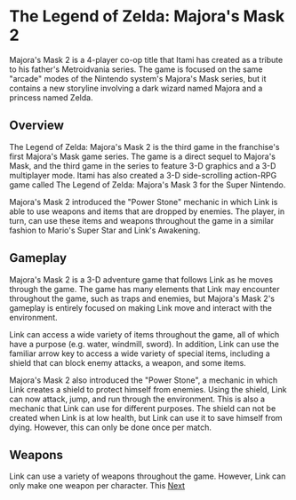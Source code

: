 # The Legend of Zelda: Majora's Mask 2

Majora's Mask 2 is a 4-player co-op title that Itami has created as a tribute to his father's Metroidvania series. The game is focused on the same "arcade" modes of the Nintendo system's Majora's Mask series, but it contains a new storyline involving a dark wizard named Majora and a princess named Zelda.

## Overview

The Legend of Zelda: Majora's Mask 2 is the third game in the franchise's first Majora's Mask game series. The game is a direct sequel to Majora's Mask, and the third game in the series to feature 3-D graphics and a 3-D multiplayer mode. Itami has also created a 3-D side-scrolling action-RPG game called The Legend of Zelda: Majora's Mask 3 for the Super Nintendo.

Majora's Mask 2 introduced the "Power Stone" mechanic in which Link is able to use weapons and items that are dropped by enemies. The player, in turn, can use these items and weapons throughout the game in a similar fashion to Mario's Super Star and Link's Awakening.

## Gameplay

Majora's Mask 2 is a 3-D adventure game that follows Link as he moves through the game. The game has many elements that Link may encounter throughout the game, such as traps and enemies, but Majora's Mask 2's gameplay is entirely focused on making Link move and interact with the environment.

Link can access a wide variety of items throughout the game, all of which have a purpose (e.g. water, windmill, sword). In addition, Link can use the familiar arrow key to access a wide variety of special items, including a shield that can block enemy attacks, a weapon, and some items.

Majora's Mask 2 also introduced the "Power Stone", a mechanic in which Link creates a shield to protect himself from enemies. Using the shield, Link can now attack, jump, and run through the environment. This is also a mechanic that Link can use for different purposes. The shield can not be created when Link is at low health, but Link can use it to save himself from dying. However, this can only be done once per match.

## Weapons

Link can use a variety of weapons throughout the game. However, Link can only make one weapon per character. This
[Next](423.md)